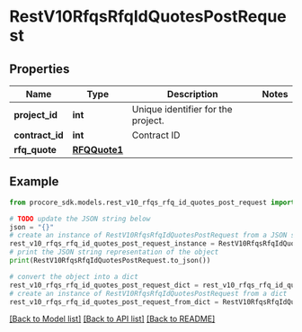 # RestV10RfqsRfqIdQuotesPostRequest


## Properties

Name | Type | Description | Notes
------------ | ------------- | ------------- | -------------
**project_id** | **int** | Unique identifier for the project. | 
**contract_id** | **int** | Contract ID | 
**rfq_quote** | [**RFQQuote1**](RFQQuote1.md) |  | 

## Example

```python
from procore_sdk.models.rest_v10_rfqs_rfq_id_quotes_post_request import RestV10RfqsRfqIdQuotesPostRequest

# TODO update the JSON string below
json = "{}"
# create an instance of RestV10RfqsRfqIdQuotesPostRequest from a JSON string
rest_v10_rfqs_rfq_id_quotes_post_request_instance = RestV10RfqsRfqIdQuotesPostRequest.from_json(json)
# print the JSON string representation of the object
print(RestV10RfqsRfqIdQuotesPostRequest.to_json())

# convert the object into a dict
rest_v10_rfqs_rfq_id_quotes_post_request_dict = rest_v10_rfqs_rfq_id_quotes_post_request_instance.to_dict()
# create an instance of RestV10RfqsRfqIdQuotesPostRequest from a dict
rest_v10_rfqs_rfq_id_quotes_post_request_from_dict = RestV10RfqsRfqIdQuotesPostRequest.from_dict(rest_v10_rfqs_rfq_id_quotes_post_request_dict)
```
[[Back to Model list]](../README.md#documentation-for-models) [[Back to API list]](../README.md#documentation-for-api-endpoints) [[Back to README]](../README.md)


